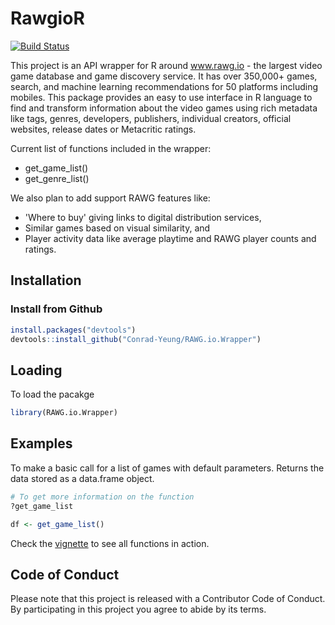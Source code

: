 # RawgioR

[![Build Status](https://travis-ci.com/Conrad-Yeung/RAWG.io.Wrapper.svg?branch=main)](https://travis-ci.com/Conrad-Yeung/RAWG.io.Wrapper)

This project is an API wrapper for R around www.rawg.io - the largest video game database and game discovery service. It has over 350,000+ games, search, and machine learning recommendations for 50 platforms including mobiles. This package provides an easy to use interface in R language to find and transform information about the video games using rich metadata like tags, genres, developers, publishers, individual creators, official websites, release dates or Metacritic ratings.

Current list of functions included in the wrapper:
- get_game_list()
- get_genre_list()

We also plan to add support RAWG features like:
- 'Where to buy' giving links to digital distribution services, 
- Similar games based on visual similarity, and
- Player activity data like average playtime and RAWG player counts and ratings.


## Installation
### Install from Github
``` r
install.packages("devtools")
devtools::install_github("Conrad-Yeung/RAWG.io.Wrapper")
```


Loading
------------

To load the pacakge

``` r
library(RAWG.io.Wrapper)
```


## Examples
To make a basic call for a list of games with default parameters. Returns the data stored as a data.frame object.
```r
# To get more information on the function
?get_game_list

df <- get_game_list()
```
Check the [vignette](https://github.com/Conrad-Yeung/RAWG.io.Wrapper/blob/main/vignettes/Introduction.html) to see all functions in action.


## Code of Conduct
Please note that this project is released with a Contributor Code of Conduct. By participating in this project you agree to abide by its terms.

